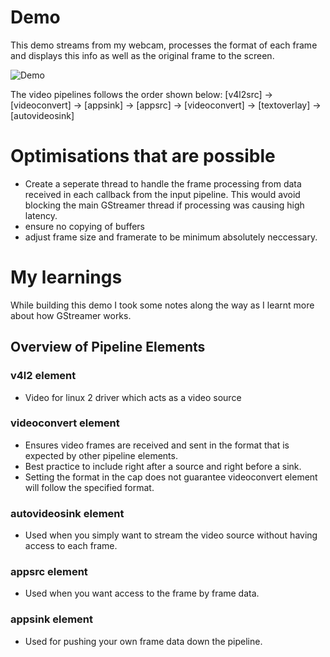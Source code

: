 # Demo
This demo streams from my webcam, processes the format of each frame and displays this info as well as the original frame to the screen.

![Demo](Screencast.gif)

The video pipelines follows the order shown below:
[v4l2src] -> [videoconvert] -> [appsink] -> [appsrc] -> [videoconvert] -> [textoverlay] -> [autovideosink] 


# Optimisations that are possible
- Create a seperate thread to handle the frame processing from data received in each callback from the input pipeline. This would avoid blocking the main GStreamer thread if processing was causing high latency. 
- ensure no copying of buffers
- adjust frame size and framerate to be minimum absolutely neccessary.


# My learnings

While building this demo I took some notes along the way as I learnt more about how GStreamer works.


## Overview of Pipeline Elements

### v4l2 element
- Video for linux 2 driver which acts as a video source

### videoconvert element
- Ensures video frames are received and sent in the format that is expected by other pipeline elements.
- Best practice to include right after a source and right before a sink.
- Setting the format in the cap does not guarantee videoconvert element will follow the specified format.

### autovideosink element
- Used when you simply want to stream the video source without having access to each frame.

### appsrc element
- Used when you want access to the frame by frame data.

### appsink element
- Used for pushing your own frame data down the pipeline.
